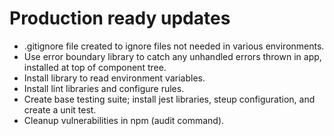 # Production ready updates
* .gitignore file created to ignore files not needed in various environments.
* Use error boundary library to catch any unhandled errors thrown in app, installed at top of component tree.
* Install library to read environment variables.
* Install lint libraries and configure rules.
* Create base testing suite; install jest libraries, steup configuration, and create a unit test.
* Cleanup vulnerabilities in npm (audit command).